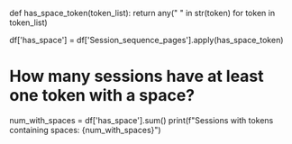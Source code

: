 def has_space_token(token_list):
    return any(" " in str(token) for token in token_list)

df['has_space'] = df['Session_sequence_pages'].apply(has_space_token)

# How many sessions have at least one token with a space?
num_with_spaces = df['has_space'].sum()
print(f"Sessions with tokens containing spaces: {num_with_spaces}")
